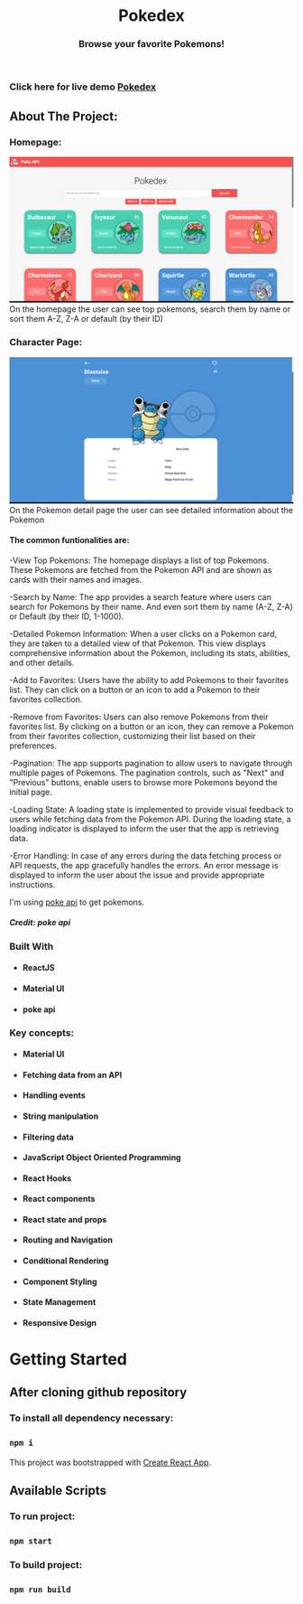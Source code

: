 <!-- PROJECT LOGO -->
<p align="center">

  <h1 align="center">Pokedex</h1>

  <h3 align="center">
   Browse your favorite Pokemons!
  </h3>
 <br />
 
 ### Click here for live demo   <a href="https://pokedexapp-clone.netlify.app">Pokedex</a>

</p>

<!-- ABOUT THE PROJECT -->

## About The Project:

### Homepage:

![Preview](./homePagePokemon.png)
On the homepage the user can see top pokemons, search them by name or sort them A-Z, Z-A or default (by their ID)

### Character Page:

![Preview](./SinglePokemonPage.png)
On the Pokemon detail page the user can see detailed information about the Pokemon

#### The common funtionalities are:

-View Top Pokemons: The homepage displays a list of top Pokemons. These Pokemons are fetched from the Pokemon API and are shown as cards with their names and images.

-Search by Name: The app provides a search feature where users can search for Pokemons by their name. And even sort them by name (A-Z, Z-A) or Default (by their ID, 1-1000).

-Detailed Pokemon Information: When a user clicks on a Pokemon card, they are taken to a detailed view of that Pokemon. This view displays comprehensive information about the Pokemon, including its stats, abilities, and other details.

-Add to Favorites: Users have the ability to add Pokemons to their favorites list. They can click on a button or an icon to add a Pokemon to their favorites collection.

-Remove from Favorites: Users can also remove Pokemons from their favorites list. By clicking on a button or an icon, they can remove a Pokemon from their favorites collection, customizing their list based on their preferences.

-Pagination: The app supports pagination to allow users to navigate through multiple pages of Pokemons. The pagination controls, such as "Next" and "Previous" buttons, enable users to browse more Pokemons beyond the initial page.

-Loading State: A loading state is implemented to provide visual feedback to users while fetching data from the Pokemon API. During the loading state, a loading indicator is displayed to inform the user that the app is retrieving data.

-Error Handling: In case of any errors during the data fetching process or API requests, the app gracefully handles the errors. An error message is displayed to inform the user about the issue and provide appropriate instructions.

I'm using [poke api](https://pokeapi.co) to get pokemons.

##### Credit: poke api

### Built With

- #### ReactJS
- #### Material UI
- #### poke api

### Key concepts:

- #### Material UI
- #### Fetching data from an API
- #### Handling events
- #### String manipulation
- #### Filtering data
- #### JavaScript Object Oriented Programming
- #### React Hooks
- #### React components
- #### React state and props
- #### Routing and Navigation
- #### Conditional Rendering
- #### Component Styling
- #### State Management
- #### Responsive Design

<!-- GETTING STARTED -->

# Getting Started

## After cloning github repository

### To install all dependency necessary:

### `npm i`

This project was bootstrapped with [Create React App](https://github.com/facebook/create-react-app).

## Available Scripts

### To run project:

### `npm start`

### To build project:

### `npm run build`
